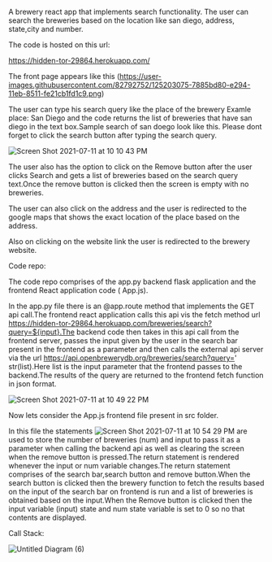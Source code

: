 A brewery react app that implements search functionality.
The user can search the breweries based on the location like san diego, address, state,city and number.

The code is hosted on this url:

https://hidden-tor-29864.herokuapp.com/

The front page appears like this 
(https://user-images.githubusercontent.com/82792752/125203075-7885bd80-e294-11eb-8511-fe21cb1fd1c9.png)

The user can type his search query like the place of the brewery Examle place: San Diego and the code returns the list of breweries that have san diego in the text box.Sample search of san doego look like this. Please dont forget to click the search button after typing the search query.

![Screen Shot 2021-07-11 at 10 10 43 PM](https://user-images.githubusercontent.com/82792752/125203133-dc0feb00-e294-11eb-8d12-a56d28b56b64.png)

The user also has the option to click on the Remove button after the user clicks Search and gets a list of breweries based on the search query text.Once the remove button is clicked then the screen is empty with no breweries.

The user can also click on the address and the user is redirected to the google maps that shows the exact location of the place based on the address.

Also on clicking on the website link the user is redirected to the brewery website.

Code repo:

The code repo comprises of the app.py backend flask application and the frontend React application code ( App.js).

In the app.py file there is an @app.route method that implements the GET api call.The frontend react application calls this api vis the fetch method url https://hidden-tor-29864.herokuapp.com/breweries/search?query=${input}.The backend code then takes in this api call from the frontend server, passes the input given by the user in the search bar present in the frontend as a parameter and then calls the external api server via the url https://api.openbrewerydb.org/breweries/search?query=' str(list).Here list is the input parameter that the frontend passes to the backend.The results of the query are returned to the frontend fetch function in json format.

![Screen Shot 2021-07-11 at 10 49 22 PM](https://user-images.githubusercontent.com/82792752/125204328-50995880-e29a-11eb-8074-0a24a63a0b95.png)

        
Now lets consider the App.js frontend file present in src folder.

In this file the statements ![Screen Shot 2021-07-11 at 10 54 29 PM](https://user-images.githubusercontent.com/82792752/125204438-fd73d580-e29a-11eb-82d9-b3b4b3a75dba.png) are used to store the number of breweries (num) and input to pass it as a parameter when calling the backend api as well as clearing the screen when the remove button is pressed.The return statement is rendered whenever the input or num variable changes.The return statement comprises of the search bar,search button and remove button.When the search button is clicked then the brewery function to fetch the results based on the input of the search bar on frontend is run and a list of breweries is obtained based on the input.When the Remove button is clicked then the input variable (input) state and num state variable is set to 0 so no that contents are displayed.



Call Stack:


![Untitled Diagram (6)](https://user-images.githubusercontent.com/82792752/125205362-72490e80-e29f-11eb-85ee-4e1079ce9d8e.png)



